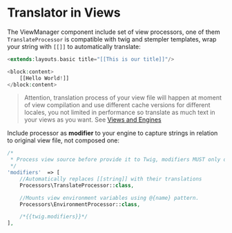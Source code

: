 # Translator in Views
The ViewManager component include set of view processors, one of them `TranslateProcessor` is compatible
with twig and stempler templates, wrap your string with `[[]]` to automatically translate:

```php
<extends:layouts.basic title="[[This is our title]]"/>

<block:content>
    [[Hello World!]]
</block:content>
```

> Attention, translation process of your view file will happen at moment of view compilation and use different cache versions for different locales, you not limited in performance so translate as much text in your views as you want. See [Views and Engines](/v1.0.0/views/overview.md)

Include processor as **modifier** to your engine to capture strings in relation to original view file,
not composed one:

```php
/*
 * Process view source before provide it to Twig, modifiers MUST only depend on view enviroment. 
 */
'modifiers'  => [
    //Automatically replaces [[string]] with their translations
    Processors\TranslateProcessor::class,

    //Mounts view environment variables using @{name} pattern.
    Processors\EnvironmentProcessor::class,

    /*{{twig.modifiers}}*/
],
```
